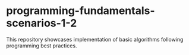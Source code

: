 # programming-fundamentals-scenarios-1-2
This repository showcases implementation of basic algorithms following programming best practices.
